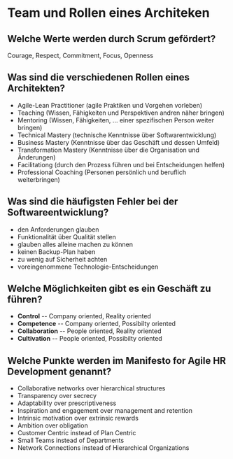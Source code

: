 # Team und Rollen eines Architeken

## Welche Werte werden durch Scrum gefördert?
Courage, Respect, Commitment, Focus, Openness

## Was sind die verschiedenen Rollen eines Architekten?
* Agile-Lean Practitioner (agile Praktiken und Vorgehen vorleben)
* Teaching (Wissen, Fähigkeiten und Perspektiven andren näher bringen)
* Mentoring (Wissen, Fähigkeiten, ... einer spezifischen Person weiter bringen)
* Technical Mastery (technische Kenntnisse über Softwarentwicklung)
* Business Mastery (Kenntnisse über das Geschäft und dessen Umfeld)
* Transformation Mastery (Kenntnisse über die Organisation und Änderungen)
* Facilitationg (durch den Prozess führen und bei Entscheidungen helfen)
* Professional Coaching (Personen persönlich und beruflich weiterbringen)

## Was sind die häufigsten Fehler bei der Softwareentwicklung?
* den Anforderungen glauben
* Funktionalität über Qualität stellen
* glauben alles alleine machen zu können
* keinen Backup-Plan haben
* zu wenig auf Sicherheit achten
* voreingenommene Technologie-Entscheidungen

## Welche Möglichkeiten gibt es ein Geschäft zu führen?
* __Control__ -- Company oriented, Reality oriented
* __Competence__ -- Company oriented, Possibilty oriented
* __Collaboration__ -- People oriented, Reality oriented
* __Cultivation__ -- People oriented, Possibilty oriented

## Welche Punkte werden im Manifesto for Agile HR Development genannt?
* Collaborative networks over hierarchical structures
* Transparency over secrecy
* Adaptability over prescriptiveness
* Inspiration and engagement over management and retention
* Intrinsic motivation over extrinsic rewards
* Ambition over obligation
* Customer Centric instead of Plan Centric
* Small Teams instead of Departments
* Network Connections instead of Hierarchical Organizations

